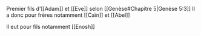 Premier fils d'[[Adam]] et [[Eve]] selon [[Genèse#Chapitre 5|Genèse 5:3]]
Il a donc pour frères notamment [[Caïn]] et [[Abel]]

Il eut pour fils notamment [[Enosh]]